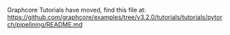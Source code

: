 Graphcore Tutorials have moved, find this file at:
https://github.com/graphcore/examples/tree/v3.2.0/tutorials/tutorials/pytorch/pipelining/README.md
